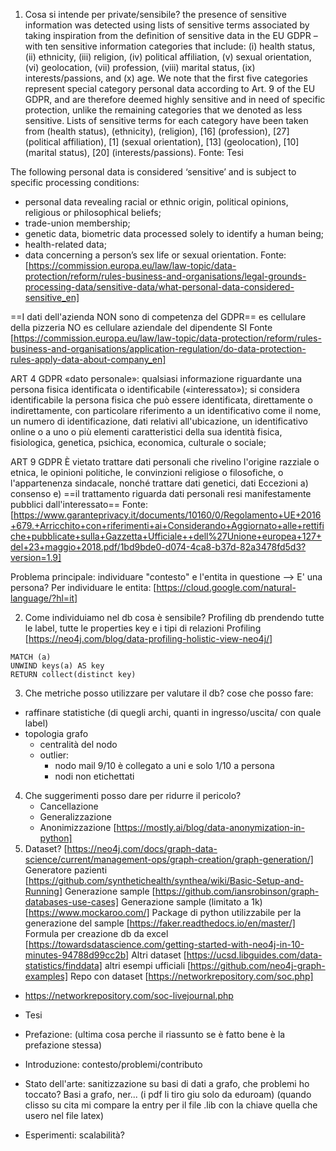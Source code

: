 1. Cosa si intende per private/sensibile?
the presence of sensitive information was detected using lists of sensitive terms associated by taking inspiration from the definition of sensitive data in the EU GDPR – with ten sensitive information categories that include: (i) health status, (ii) ethnicity, (iii) religion, (iv) political affiliation, (v) sexual orientation, (vi) geolocation, (vii) profession, (viii) marital status, (ix) interests/passions, and (x) age. 
We note that the first five categories represent special category personal data according to Art. 9 of the EU GDPR, and are therefore deemed highly sensitive and in need of specific protection, unlike the remaining categories that we denoted as less sensitive. Lists of sensitive terms for each category have been taken from (health status), (ethnicity), (religion), [16] (profession), [27] (political affiliation), [1] (sexual orientation), [13] (geolocation), [10] (marital status), [20] (interests/passions).
Fonte: Tesi 

The following personal data is considered ‘sensitive’ and is subject to specific processing conditions:
- personal data revealing racial or ethnic origin, political opinions, religious or philosophical beliefs;
- trade-union membership;
- genetic data, biometric data processed solely to identify a human being;
- health-related data;
- data concerning a person’s sex life or sexual orientation.
Fonte: [https://commission.europa.eu/law/law-topic/data-protection/reform/rules-business-and-organisations/legal-grounds-processing-data/sensitive-data/what-personal-data-considered-sensitive_en]

==I dati dell'azienda NON sono di competenza del GDPR==
es cellulare della pizzeria NO
es cellulare aziendale del dipendente SI
Fonte [https://commission.europa.eu/law/law-topic/data-protection/reform/rules-business-and-organisations/application-regulation/do-data-protection-rules-apply-data-about-company_en]

ART 4 GDPR
«dato personale»: qualsiasi informazione riguardante una persona fisica identificata o identificabile («interessato»); si considera identificabile la persona fisica che può essere identificata, direttamente o indirettamente, con particolare riferimento a un identificativo come il nome, un numero di identificazione, dati relativi all'ubicazione, un identificativo online o a uno o più elementi caratteristici della sua identità fisica, fisiologica, genetica, psichica, economica, culturale o sociale;

ART 9 GDPR
È vietato trattare dati personali che rivelino l'origine razziale o etnica, le opinioni politiche, le convinzioni religiose o filosofiche, o l'appartenenza sindacale, nonché trattare dati genetici, dati
Eccezioni
a) consenso
e) ==il trattamento riguarda dati personali resi manifestamente pubblici dall'interessato==
Fonte: [https://www.garanteprivacy.it/documents/10160/0/Regolamento+UE+2016+679.+Arricchito+con+riferimenti+ai+Considerando+Aggiornato+alle+rettifiche+pubblicate+sulla+Gazzetta+Ufficiale++dell%27Unione+europea+127+del+23+maggio+2018.pdf/1bd9bde0-d074-4ca8-b37d-82a3478fd5d3?version=1.9]

Problema principale: individuare "contesto" e l'entita in questione --> E' una persona?
Per individuare le entita: [https://cloud.google.com/natural-language/?hl=it]

2. Come individuiamo nel db cosa è sensibile?
Profiling db prendendo tutte le label, tutte le properties key e i tipi di relazioni
Profiling [https://neo4j.com/blog/data-profiling-holistic-view-neo4j/]

```cypher
MATCH (a) 
UNWIND keys(a) AS key
RETURN collect(distinct key)
```

3. Che metriche posso utilizzare per valutare il db?
cose che posso fare:
- raffinare statistiche (di quegli archi, quanti in ingresso/uscita/ con quale label)
- topologia grafo
	- centralità del nodo 
	- outlier: 
		- nodo mail 9/10 è collegato a uni e solo 1/10 a persona 
		- nodi non etichettati

4. Che suggerimenti posso dare per ridurre il pericolo?
	- Cancellazione
	- Generalizzazione
	- Anonimizzazione [https://mostly.ai/blog/data-anonymization-in-python]
5. Dataset? [https://neo4j.com/docs/graph-data-science/current/management-ops/graph-creation/graph-generation/]
Generatore pazienti [https://github.com/synthetichealth/synthea/wiki/Basic-Setup-and-Running]
Generazione sample [https://github.com/iansrobinson/graph-databases-use-cases]
Generazione sample (limitato a 1k) [https://www.mockaroo.com/]
Package di python utilizzabile per la generazione del sample [https://faker.readthedocs.io/en/master/]
Formula per creazione db da excel [https://towardsdatascience.com/getting-started-with-neo4j-in-10-minutes-94788d99cc2b]
Altri dataset [https://ucsd.libguides.com/data-statistics/finddata]
altri esempi ufficiali [https://github.com/neo4j-graph-examples]
Repo con dataset [https://networkrepository.com/soc.php]
- https://networkrepository.com/soc-livejournal.php

- Tesi

- Prefazione: (ultima cosa perche il riassunto se è fatto bene è la prefazione stessa)
- Introduzione: contesto/problemi/contributo
- Stato dell'arte: sanitizzazione su basi di dati a grafo, che problemi ho toccato? Basi a grafo, ner... (i pdf li tiro giu solo da eduroam) (quando clisso su cita mi compare la entry per il file .lib con la chiave quella che usero nel file latex)
- Esperimenti: scalabilità? 